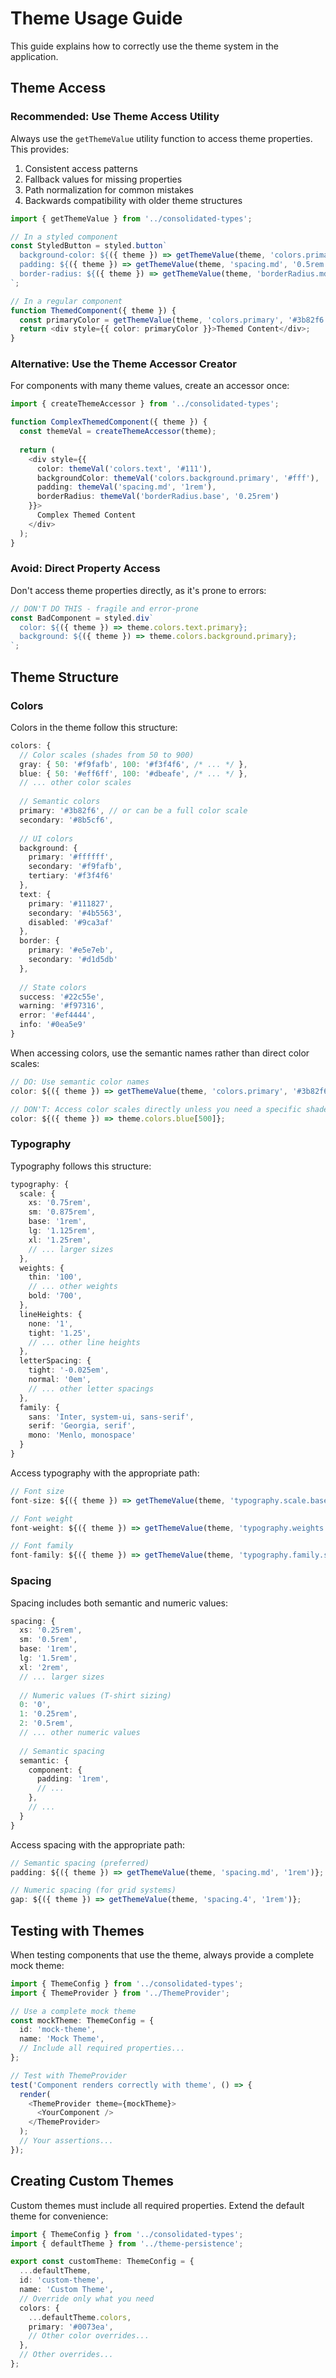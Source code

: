 # Theme Usage Guide

This guide explains how to correctly use the theme system in the application.

## Theme Access

### Recommended: Use Theme Access Utility

Always use the `getThemeValue` utility function to access theme properties. This provides:

1. Consistent access patterns
2. Fallback values for missing properties
3. Path normalization for common mistakes
4. Backwards compatibility with older theme structures

```typescript
import { getThemeValue } from '../consolidated-types';

// In a styled component
const StyledButton = styled.button`
  background-color: ${({ theme }) => getThemeValue(theme, 'colors.primary', '#3b82f6')};
  padding: ${({ theme }) => getThemeValue(theme, 'spacing.md', '0.5rem')};
  border-radius: ${({ theme }) => getThemeValue(theme, 'borderRadius.md', '0.25rem')};
`;

// In a regular component
function ThemedComponent({ theme }) {
  const primaryColor = getThemeValue(theme, 'colors.primary', '#3b82f6');
  return <div style={{ color: primaryColor }}>Themed Content</div>;
}
```

### Alternative: Use the Theme Accessor Creator

For components with many theme values, create an accessor once:

```typescript
import { createThemeAccessor } from '../consolidated-types';

function ComplexThemedComponent({ theme }) {
  const themeVal = createThemeAccessor(theme);
  
  return (
    <div style={{ 
      color: themeVal('colors.text', '#111'),
      backgroundColor: themeVal('colors.background.primary', '#fff'),
      padding: themeVal('spacing.md', '1rem'),
      borderRadius: themeVal('borderRadius.base', '0.25rem')
    }}>
      Complex Themed Content
    </div>
  );
}
```

### Avoid: Direct Property Access

Don't access theme properties directly, as it's prone to errors:

```typescript
// DON'T DO THIS - fragile and error-prone
const BadComponent = styled.div`
  color: ${({ theme }) => theme.colors.text.primary};
  background: ${({ theme }) => theme.colors.background.primary};
`;
```

## Theme Structure

### Colors

Colors in the theme follow this structure:

```typescript
colors: {
  // Color scales (shades from 50 to 900)
  gray: { 50: '#f9fafb', 100: '#f3f4f6', /* ... */ },
  blue: { 50: '#eff6ff', 100: '#dbeafe', /* ... */ },
  // ... other color scales
  
  // Semantic colors
  primary: '#3b82f6', // or can be a full color scale
  secondary: '#8b5cf6',
  
  // UI colors
  background: {
    primary: '#ffffff',
    secondary: '#f9fafb',
    tertiary: '#f3f4f6'
  },
  text: {
    primary: '#111827',
    secondary: '#4b5563',
    disabled: '#9ca3af'
  },
  border: {
    primary: '#e5e7eb',
    secondary: '#d1d5db'
  },
  
  // State colors
  success: '#22c55e',
  warning: '#f97316',
  error: '#ef4444',
  info: '#0ea5e9'
}
```

When accessing colors, use the semantic names rather than direct color scales:

```typescript
// DO: Use semantic color names
color: ${({ theme }) => getThemeValue(theme, 'colors.primary', '#3b82f6')};

// DON'T: Access color scales directly unless you need a specific shade
color: ${({ theme }) => theme.colors.blue[500]};
```

### Typography

Typography follows this structure:

```typescript
typography: {
  scale: {
    xs: '0.75rem',
    sm: '0.875rem',
    base: '1rem',
    lg: '1.125rem',
    xl: '1.25rem',
    // ... larger sizes
  },
  weights: {
    thin: '100',
    // ... other weights
    bold: '700',
  },
  lineHeights: {
    none: '1',
    tight: '1.25',
    // ... other line heights
  },
  letterSpacing: {
    tight: '-0.025em',
    normal: '0em',
    // ... other letter spacings
  },
  family: {
    sans: 'Inter, system-ui, sans-serif',
    serif: 'Georgia, serif',
    mono: 'Menlo, monospace'
  }
}
```

Access typography with the appropriate path:

```typescript
// Font size
font-size: ${({ theme }) => getThemeValue(theme, 'typography.scale.base', '1rem')};

// Font weight
font-weight: ${({ theme }) => getThemeValue(theme, 'typography.weights.bold', '700')};

// Font family
font-family: ${({ theme }) => getThemeValue(theme, 'typography.family.sans', 'system-ui')};
```

### Spacing

Spacing includes both semantic and numeric values:

```typescript
spacing: {
  xs: '0.25rem',
  sm: '0.5rem',
  base: '1rem',
  lg: '1.5rem',
  xl: '2rem',
  // ... larger sizes
  
  // Numeric values (T-shirt sizing)
  0: '0',
  1: '0.25rem',
  2: '0.5rem',
  // ... other numeric values
  
  // Semantic spacing
  semantic: {
    component: {
      padding: '1rem',
      // ...
    },
    // ...
  }
}
```

Access spacing with the appropriate path:

```typescript
// Semantic spacing (preferred)
padding: ${({ theme }) => getThemeValue(theme, 'spacing.md', '1rem')};

// Numeric spacing (for grid systems)
gap: ${({ theme }) => getThemeValue(theme, 'spacing.4', '1rem')};
```

## Testing with Themes

When testing components that use the theme, always provide a complete mock theme:

```typescript
import { ThemeConfig } from '../consolidated-types';
import { ThemeProvider } from '../ThemeProvider';

// Use a complete mock theme
const mockTheme: ThemeConfig = {
  id: 'mock-theme',
  name: 'Mock Theme',
  // Include all required properties...
};

// Test with ThemeProvider
test('Component renders correctly with theme', () => {
  render(
    <ThemeProvider theme={mockTheme}>
      <YourComponent />
    </ThemeProvider>
  );
  // Your assertions...
});
```

## Creating Custom Themes

Custom themes must include all required properties. Extend the default theme for convenience:

```typescript
import { ThemeConfig } from '../consolidated-types';
import { defaultTheme } from '../theme-persistence';

export const customTheme: ThemeConfig = {
  ...defaultTheme,
  id: 'custom-theme',
  name: 'Custom Theme',
  // Override only what you need
  colors: {
    ...defaultTheme.colors,
    primary: '#0073ea',
    // Other color overrides...
  },
  // Other overrides...
};
``` 